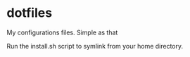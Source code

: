 # dotfiles
My configurations files. Simple as that

Run the install.sh script to symlink from your home directory.
